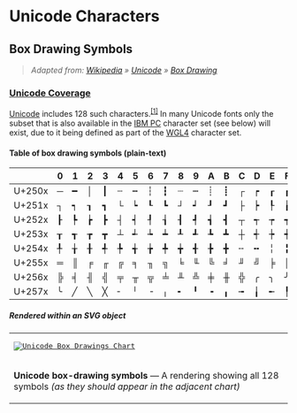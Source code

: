 Unicode Characters
======================

Box Drawing Symbols
----------------------

> _Adapted from: [Wikipedia](https://en.wikipedia.org) » [Unicode](https://en.wikipedia.org/wiki/Unicode) » [Box Drawing](https://en.wikipedia.org/wiki/Box_Drawing)_

### [Unicode Coverage](https://en.wikipedia.org/wiki/Unicode)

[Unicode](https://en.wikipedia.org/wiki/Unicode "Unicode") includes 128 such characters.<sup>[[1]](https://en.wikipedia.org/wiki/Box-drawing_character#cite_note-1)</sup> In many Unicode fonts only the subset that is also available in the [IBM PC](https://en.wikipedia.org/wiki/IBM_PC_compatible "IBM PC compatible") character set (see below) will exist, due to it being defined as part of the [WGL4](https://en.wikipedia.org/wiki/WGL4 "WGL4") character set.

#### Table of box drawing symbols (plain-text)

|   | 0 | 1 | 2 | 3 | 4 | 5 | 6 | 7 | 8 | 9 | A | B | C | D | E | F |
| - | - | - | - | - | - | - | - | - | - | - | - | - | - | - | - | - |
| U+250x | ─ | ━ | │ | ┃ | ┄ | ┅ | ┆ | ┇ | ┈ | ┉ | ┊ | ┋ | ┌ | ┍ | ┎ | ┏ |
| U+251x | ┐ | ┑ | ┒ | ┓ | └ | ┕ | ┖ | ┗ | ┘ | ┙ | ┚ | ┛ | ├ | ┝ | ┞ | ┟ |
| U+252x | ┠ | ┡ | ┢ | ┣ | ┤ | ┥ | ┦ | ┧ | ┨ | ┩ | ┪ | ┫ | ┬ | ┭ | ┮ | ┯ |
| U+253x | ┰ | ┱ | ┲ | ┳ | ┴ | ┵ | ┶ | ┷ | ┸ | ┹ | ┺ | ┻ | ┼ | ┽ | ┾ | ┿ |
| U+254x | ╀ | ╁ | ╂ | ╃ | ╄ | ╅ | ╆ | ╇ | ╈ | ╉ | ╊ | ╋ | ╌ | ╍ | ╎ | ╏ |
| U+255x | ═ | ║ | ╒ | ╓ | ╔ | ╕ | ╖ | ╗ | ╘ | ╙ | ╚ | ╛ | ╜ | ╝ | ╞ | ╟ |
| U+256x | ╠ | ╡ | ╢ | ╣ | ╤ | ╥ | ╦ | ╧ | ╨ | ╩ | ╪ | ╫ | ╬ | ╭ | ╮ | ╯ |
| U+257x | ╰ | ╱ | ╲ | ╳ | ╴ | ╵ | ╶ | ╷ | ╸ | ╹ | ╺ | ╻ | ╼ | ╽ | ╾ | ╿ |

##### Rendered within an SVG object

<table><tr><td><kbd>

[![Unicode Box Drawings Chart](https://upload.wikimedia.org/wikipedia/commons/thumb/8/85/Unicode_Box_Drawings_%282500_-_27FF%29.svg/770px-Unicode_Box_Drawings_%282500_-_27FF%29.svg.png)](https://en.wikipedia.org/wiki/File:Unicode_Box_Drawings_(2500_-_27FF).svg)

</kbd></td></tr>
<tr>
<td>

**Unicode box-drawing symbols** — A rendering showing all 128 symbols _(as they should appear in the adjacent chart)_

</tr>
</td>
</table>


